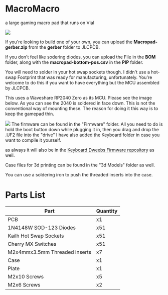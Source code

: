 # MacroMacro
a large gaming macro pad that runs on Vial

![](https://i.imgur.com/9tXAabW.jpg)

If you're looking to build one of your own, you can upload the **Macropad-gerber.zip** from the **gerber** folder to JLCPCB. 

If you don't feel like sodering diodes, you can upload the File in the **BOM** folder, along with the **macropad-bottom-pos.csv** in the **PIP** folder. 

You will need to solder in your hot swap sockets though. I didn't use a hot-swap Footprint that was ready for manufacturing, unfortunately. You're welcome to do this if you want to have everything but the MCU assembled by JLCPCB.

This uses a Waveshare RP2040 Zero as its MCU. Please see the image below. As you can see the 2040 is soldered in face down. This is not the conventional way of mounting these. The reason for doing it this way
is to keep the gamepad thin.

![](https://i.imgur.com/B8iK9JO.png)
The firmware can be found in the "Firmware" folder. All you need to do is hold the boot button down while plugging it in, then you drag and drop the .UF2 file into the "drive"
I have also added the Keyboard folder in case you want to compile it yourself.

as always it will also be in the [Keyboard Dweebs Firmware repository](https://github.com/doesntfazer/Keyboard-Dweebs-Firmware-repository/tree/main) as well. 

Case files for 3d printing can be found in the "3d Models" folder as well.

You can use a soldering iron to push the threaded inserts into the case.

# Parts List
| Part                         | Quantity |
| --------                     | -------  |
| PCB                          | x1       |
| 1N4148W SOD-123 Diodes       | x51      |
| Kailh Hot Swap Sockets       | x51      |
|Cherry MX Switches            | x51      |
|M2x4mmx3.5mm Threaded inserts | x7       |
| Case                         | x1       |
| Plate                        | x1       |
| M2x10 Screws                 | x5       |
| M2x6 Screws                  | x2       |
